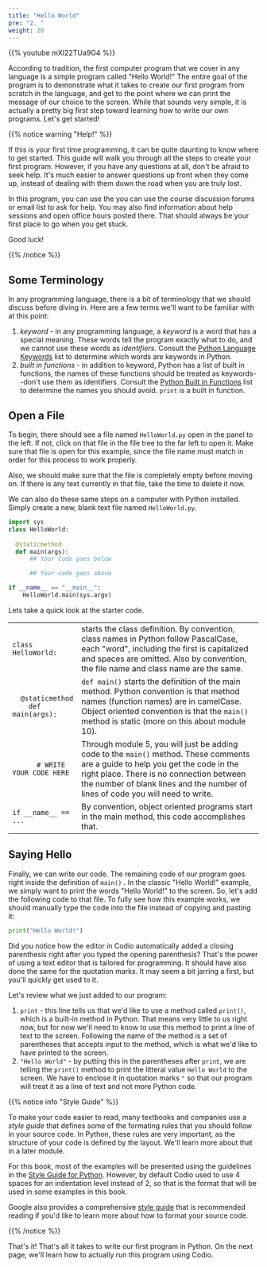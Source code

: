 ```yaml
---
title: "Hello World"
pre: "2. "
weight: 20
---
```


{{% youtube mXI22TUa9G4 %}}

<!-- TODO Update Video -->
<!-- OLD [Video Materials]({{<relref "./video">}}) -->

According to tradition, the first computer program that we cover in any language is a simple program called "Hello World!" The entire goal of the program is to demonstrate what it takes to create our first program from scratch in the language, and get to the point where we can print the message of our choice to the screen. While that sounds very simple, it is actually a pretty big first step toward learning how to write our own programs. Let's get started!

{{% notice warning "Help!" %}}

If this is your first time programming, it can be quite daunting to know where to get started. This guide will walk you through all the steps to create your first program. However, if you have any questions at all, don't be afraid to seek help. It's much easier to answer questions up front when they come up, instead of dealing with them down the road when you are truly lost. 

In this program, you can use the you can use the course discussion forums or email list to ask for help. You may also find information about help sessions and open office hours posted there. That should always be your first place to go when you get stuck.

Good luck!

{{% /notice %}}

## Some Terminology

In any programming language, there is a bit of terminology that we should discuss before diving in. Here are a few terms we'll want to be familiar with at this point:

1. _keyword_ - in any programming language, a _keyword_ is a word that has a special meaning. These words tell the program exactly what to do, and we cannot use these words as _identifiers_. Consult the [Python Language Keywords](https://docs.python.org/3.4/reference/lexical_analysis.html#keywords) list to determine which words are keywords in Python.
1. _built in functions_ - in addition to keyword, Python has a list of built in functions, the names of these functions should be treated as keywords--don't use them as identifiers. Consult the [Python Built in Functions](https://docs.python.org/3.4/library/functions.html) list to determine the names you should avoid. `print` is a built in function.


## Open a File

To begin, there should see a file named `HelloWorld.py` open in the panel to the left. If not, click on that file in the file tree to the far left to open it. Make sure that file is open for this example, since the file name must match in order for this process to work properly. 

Also, we should make sure that the file is completely empty before moving on. If there is any text currently in that file, take the time to delete it now.

We can also do these same steps on a computer with Python installed. Simply create a new, blank text file named `HelloWorld.py`.


```python
import sys
class HelloWorld:
    
  @staticmethod
  def main(args):
      ## Your Code goes below

      ## Your code goes above

if __name__ == "__main__":
    HelloWorld.main(sys.argv)
```

Lets take a quick look at the starter code.

<table>
  <tr><td style="white-space: nowrap"><code>class HelloWorld:</code></td> <td>starts the class definition.  By convention, class names in Python follow PascalCase, each "word", including the first is capitalized and spaces are omitted.  Also by convention, the file name and class name are the same.</td></tr>
  <tr><td style="white-space: nowrap"><code>  @staticmethod<br/>    def main(args):</code></td><td><code>def main()</code> starts the definition of the main method.  Python convention is that method names (function names) are in camelCase.  Object oriented convention is that the <code>main()</code> method is static (more on this about module 10).</td></tr>
  <tr><td style="white-space: nowrap"><code>      # WRITE YOUR CODE HERE</code></td><td>Through module 5, you will just be adding code to the <code>main()</code> method.  These comments are a guide to help you get the code in the right place.  There is no connection between the number of blank lines and the number of lines of code you will need to write.</td></tr>
  <tr><td style="white-space: nowrap"><code>if __name__ == ...</code></td><td>By convention, object oriented programs start in the main method, this code accomplishes that.</td></tr>
</table>


## Saying Hello

Finally, we can write our code. The remaining code of our program goes right inside the definition of `main()` . In the classic "Hello World!" example, we simply want to print the words "Hello World!" to the screen. So, let's add the following code to that file. To fully see how this example works, we should manually type the code into the file instead of copying and pasting it:

```python
print("Hello World!")
```

Did you notice how the editor in Codio automatically added a closing parenthesis right after you typed the opening parenthesis? That's the power of using a text editor that is tailored for programming. It should have also done the same for the quotation marks. It may seem a bit jarring a first, but you'll quickly get used to it. 

Let's review what we just added to our program:

1. `print` - this line tells us that we'd like to use a method called `print()`, which is a built-in method in Python. That means very little to us right now, but for now we'll need to know to use this method to print a line of text to the screen. Following the name of the method is a set of parentheses that accepts input to the method, which is what we'd like to have printed to the screen.
1. `"Hello World"` - by putting this in the parentheses after `print`, we are telling the `print()` method to print the litteral value `Hello World` to the screen. We have to enclose it in quotation marks `"` so that our program will treat it as a line of text and not more Python code.

{{% notice info "Style Guide" %}}

To make your code easier to read, many textbooks and companies use a _style guide_ that defines some of the formating rules that you should follow in your source code. In Python, these rules are very important, as the structure of your code is defined by the layout. We'll learn more about that in a later module. 

For this book, most of the examples will be presented using the guidelines in the [Style Guide for Python](https://www.python.org/dev/peps/pep-0008/). However, by default Codio used to use 4 spaces for an indentation level instead of 2, so that is the format that will be used in some examples in this book.

Google also provides a comprehensive [style guide](http://google.github.io/styleguide/pyguide.html) that is recommended reading if you'd like to learn more about how to format your source code. 

{{% /notice %}}

That's it! That's all it takes to write our first program in Python. On the next page, we'll learn how to actually run this program using Codio. 